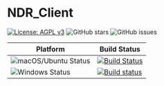 # NDR_Client

[![License: AGPL v3](https://img.shields.io/badge/License-AGPL%20v3-blue.svg)](https://www.gnu.org/licenses/agpl-3.0) ![GitHub stars](https://img.shields.io/github/stars/NSS-Studio/NDR_Client) ![GitHub issues](https://img.shields.io/github/issues/NSS-Studio/NDR_Client) 

| Platform | Build Status |
| --- | --- |
| ![macOS/Ubuntu Status](https://img.shields.io/badge/macOS%2FUbuntu-CI--test-green) | [![Build Status](https://travis-ci.org/NSS-Studio/NDR_Client.svg?branch=master)](https://travis-ci.org/NSS-Studio/NDR_Client) |
| ![Windows Status](https://img.shields.io/badge/Windows-CI--test-green) | [![Build status](https://ci.appveyor.com/api/projects/status/m7lsimic9mn2a1b2/branch/master?svg=true)](https://ci.appveyor.com/project/Rabenda/ndr-client/branch/master) |
